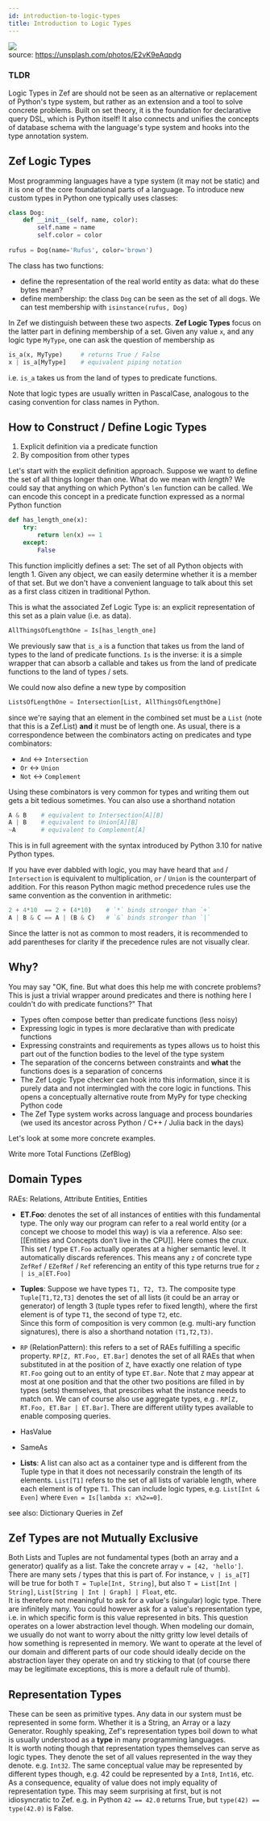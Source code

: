 ```yaml
---
id: introduction-to-logic-types
title: Introduction to Logic Types
---
```


  
  
![](159f741a856a1b9a95d017f7e0015528fd2a8c2e40c53ee6469ee9b2835cc18e.png)  
source: https://unsplash.com/photos/E2vK9eAqpdg  
  
  
### TLDR  
Logic Types in Zef are should not be seen as an alternative or replacement of Python's type system, but rather as an extension and a tool to solve concrete problems. Built on set theory, it is the foundation for declarative query DSL, which is Python itself! It also connects and unifies the concepts of database schema with the language's type system and hooks into the type annotation system.  
  
  
  
  
  
## Zef Logic Types  
Most programming languages have a type system (it may not be static) and it is one of the core foundational parts of a language. To introduce new custom types in Python one typically uses classes:  
```python  
class Dog:  
	def __init__(self, name, color):  
		self.name = name  
		self.color = color  
  
rufus = Dog(name='Rufus', color='brown')  
```  
  
The class has two functions:  
- define the representation of the real world entity as data: what do these bytes mean?  
- define membership: the class `Dog` can be seen as the set of all dogs. We can test membership with `isinstance(rufus, Dog)`  
  
In Zef we distinguish between these two aspects. **Zef Logic Types** focus on the latter part in defining membership of a set. Given any value `x`, and any logic type `MyType`, one can ask the question of membership as   
```python  
is_a(x, MyType)     # returns True / False  
x | is_a[MyType]    # equivalent piping notation  
```  
i.e. `is_a` takes us from the land of types to predicate functions.  
  
Note that logic types are usually written in PascalCase, analogous to the casing convention for class names in Python.  
  
  
## How to Construct / Define Logic Types  
1. Explicit definition via a predicate function  
2. By composition from other types  
  
Let's start with the explicit definition approach. Suppose we want to define the set of all things longer than one. What do we mean with *length*? We could say that anything on which Python's `len` function can be called. We can encode this concept in a predicate function expressed as a normal Python function  
```python  
def has_length_one(x):  
	try:  
		return len(x) == 1  
	except:  
		False  
```  
  
This function implicitly defines a set: The set of all Python objects with length 1. Given any object, we can easily determine whether it is a member of that set. But we don't have a convenient language to talk about this set as a first class citizen in traditional Python.   
  
This is what the associated Zef Logic Type is: an explicit representation of this set as a plain value (i.e. as data).  
```python  
AllThingsOfLengthOne = Is[has_length_one]  
```  
  
We previously saw that `is_a` is a function that takes us from the land of types to the land of predicate functions. `Is` is the inverse: it is a simple wrapper that can absorb a callable and takes us from the land of predicate functions to the land of types / sets.  
  
We could now also define a new type by composition  
```python  
ListsOfLengthOne = Intersection[List, AllThingsOfLengthOne]  
```  
since we're saying that an element in the combined set must be a `List` (note that this is a Zef.List) **and** it must be of length one. As usual, there is a correspondence between the combinators acting on predicates and type combinators:  
- `And` ↔️ `Intersection`  
- `Or`   ↔️ `Union`  
- `Not` ↔️ `Complement`  
  
Using these combinators is very common for types and writing them out gets a bit tedious sometimes. You can also use a shorthand notation  
```python  
A & B    # equivalent to Intersection[A][B]  
A | B    # equivalent to Union[A][B]  
~A       # equivalent to Complement[A]  
```  
This is in full agreement with the syntax introduced by Python 3.10 for native Python types.  
  
If you have ever dabbled with logic, you may have heard that `and` / `Intersection` is equivalent to multiplication, `or` / `Union` is the counterpart of addition. For this reason Python magic method precedence rules use the same convention as the convention in arithmetic:  
```python  
2 + 4*10  == 2 + (4*10)    # `*` binds stronger than `+`  
A | B & C == A | (B & C)   # `&` binds stronger than `|`  
```  
Since the latter is not as common to most readers, it is recommended to add parentheses for clarity if the precedence rules are not visually clear.  
  
  
## Why?  
You may say "OK, fine. But what does this help me with concrete problems? This is just a trivial wrapper around predicates and there is nothing here I couldn't do with predicate functions?" That  
- Types often compose better than predicate functions (less noisy)  
- Expressing logic in types is more declarative than with predicate functions  
- Expressing constraints and requirements as types allows us to hoist this part out of the function bodies to the level of the type system  
- The separation of the concerns between constraints and **what** the functions does is a separation of concerns  
- The Zef Logic Type checker can hook into this information, since it is purely data and not intermingled with the core logic in functions. This opens a conceptually alternative route from MyPy for type checking Python code  
- The Zef Type system works across language and process boundaries (we used its ancestor across Python / C++ / Julia back in the days)  
  
  
Let's look at some more concrete examples.  
  
Write more Total Functions (ZefBlog)  
  
  
  
  
## Domain Types  
RAEs: Relations, Attribute Entities, Entities  
  
- **ET.Foo**: denotes the set of all instances of entities with this fundamental type. The only way our program can refer to a real world entity (or a concept we choose to model this way) is via a reference. Also see: [[Entities and Concepts don't live in the CPU]]. Here comes the crux. This set / type `ET.Foo` actually operates at a higher semantic level. It automatically discards references. This means any `z` of concrete type  `ZefRef` / `EZefRef` / `Ref`  referencing an entity of this type returns true for `z | is_a[ET.Foo]`  
  
- **Tuples**: Suppose we have types `T1, T2, T3`. The composite type `Tuple[T1,T2,T3]` denotes the set of all lists (it could be an array or generator) of length 3 (tuple types refer to fixed length), where the first element is of type `T1`, the second of type `T2`, etc.   
  Since this form of composition is very common (e.g. multi-ary function signatures), there is also a shorthand notation `(T1,T2,T3)`.  
  
- `RP` (RelationPattern): this refers to a set of RAEs fulfilling a specific property. `RP[Z, RT.Foo, ET.Bar]` denotes the set of all RAEs that when substituted in at the position of `Z`, have exactly one relation of type `RT.Foo` going out to an entity of type `ET.Bar`. Note that `Z` may appear at most at one position and that the other two positions are filled in by types (sets) themselves, that prescribes what the instance needs to match on. We can of course also use aggregate types, e.g . `RP[Z, RT.Foo, ET.Bar | ET.Bar]`. There are different utility types available to enable composing queries.  
- HasValue  
- SameAs  
  
  
- **Lists**: A list can also act as a container type and is different from the Tuple type in that it does not necessarily constrain the length of its elements. `List[T1]` refers to the set of all lists of variable length, where each element is of type `T1`. This can include logic types, e.g. `List[Int & Even]` where `Even = Is[lambda x: x%2==0]`.    
  
  
  
see also: Dictionary Queries in Zef  
  
  
  
  
  
## Zef Types are not Mutually Exclusive  
Both Lists and Tuples are not fundamental types (both an array and a generator) qualify as a list. Take the concrete array `v = [42, 'hello']`. There are many sets / types that this is part of. For instance, `v | is_a[T]` will be true for both `T = Tuple[Int, String]`, but also `T = List[Int | String]`, `List[String | Int | Graph] | Float`, etc.  
It is therefore not meaningful to ask for a value's (singular) logic type. There are infinitely many. You could however ask for a value's representation type, i.e. in which specific form is this value represented in bits. This question operates on a lower abstraction level though. When modeling our domain, we usually do not want to worry about the nitty gritty low level details of how something is represented in memory. We want to operate at the level of our domain and different parts of our code should ideally decide on the abstraction layer they operate on and try sticking to that (of course there may be legitimate exceptions, this is more a default rule of thumb).  
  
  
## Representation Types  
These can be seen as primitive types. Any data in our system must be represented in some form. Whether it is a String, an Array or a lazy Generator. Roughly speaking, Zef's representation types boil down to what is usually understood as a **type** in many programming languages.  
It is worth noting though that representation types themselves can serve as logic types. They denote the set of all values represented in the way they denote. e.g. `Int32`. The same conceptual value may be represented by different types though, e.g. 42 could be represented by a `Int8`, `Int16`, etc.  
As a consequence, equality of value does not imply equality of representation type. This may seem surprising at first, but is not idiosyncratic to Zef. e.g. in Python `42 == 42.0` returns True, but `type(42) == type(42.0)` is False.  
  
  
